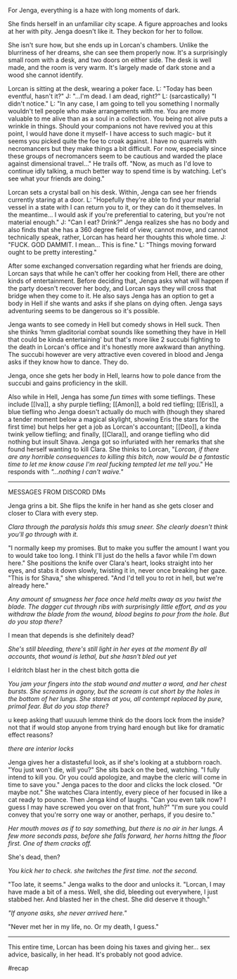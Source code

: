 For Jenga, everything is a haze with long moments of dark.

She finds herself in an unfamiliar city scape. A figure approaches and looks at her with pity. Jenga doesn't like it. They beckon for her to follow.

She isn't sure how, but she ends up in Lorcan's chambers. Unlike the blurriness of her dreams, she can see them properly now. It's a surprisingly small room with a desk, and two doors on either side. The desk is well made, and the room is very warm. It's largely made of dark stone and a wood she cannot identify.

Lorcan is sitting at the desk, wearing a poker face.
L: "Today has been eventful, hasn't it?"
J: "...I'm dead. I am dead, right?"
L: (sarcastically) "I didn't notice."
L: "In any case, I am going to tell you something I normally wouldn't tell people who make arrangements with me. You are more valuable to me alive than as a soul in a collection. You being not alive puts a wrinkle in things. Should your companions not have revived you at this point, I would have done it myself- I have access to such magic- but it seems you picked quite the foe to croak against. I have no quarrels with necromancers but they make things a bit difficult. For now, especially since these groups of necromancers seem to be cautious and warded the place against dimensional travel..." He trails off. "Now, as much as I'd love to continue idly talking, a much better way to spend time is by watching. Let's see what your friends are doing."

Lorcan sets a crystal ball on his desk. Within, Jenga can see her friends currently staring at a door.
L: "Hopefully they're able to find your material vessel in a state with I can return you to it, or they can do it themselves. In the meantime... I would ask if you're preferential to catering, but you're not material enough."
J: "Can I eat? Drink?" 
Jenga realizes she has no body and also finds that she has a 360 degree field of view, cannot move, and cannot technically speak, rather, Lorcan has heard her thoughts this whole time.
J: "FUCK. GOD DAMMIT. I mean... This is fine."
L: "Things moving forward ought to be pretty interesting."

After some exchanged conversation regarding what her friends are doing, Lorcan says that while he can't offer her cooking from Hell, there are other kinds of entertainment.
Before deciding that, Jenga asks what will happen if the party doesn't recover her body, and Lorcan says they will cross that bridge when they come to it. He also says Jenga has an option to get a body in Hell if she wants and asks if she plans on dying often. Jenga says adventuring seems to be dangerous so it's possible. 

Jenga wants to see comedy in Hell but comedy shows in Hell suck. Then she thinks 'hmm gladitorial combat sounds like something they have in Hell that could be kinda entertaining' but that's more like 2 succubi fighting to the death in Lorcan's office and it's honestly more awkward than anything. The succubi however are very attractive even covered in blood and Jenga asks if they know how to dance. They do.

Jenga, once she gets her body in Hell, learns how to pole dance from the succubi and gains proficiency in the skill.

Also while in Hell, Jenga has some *fun times* with some tieflings. These include [[Iva]], a shy purple tiefling; [[Amon]], a bold red tiefling; [[Eris]], a blue tiefling who Jenga doesn't actually do much with (though they shared a tender moment below a magical skylight, showing Eris the stars for the first time) but helps her get a job as Lorcan's accountant; [[Deo]], a kinda twink yellow tiefling; and finally, [[Clara]], and orange tiefling who did nothing but insult Shava. Jenga got so infuriated with her remarks that she found herself wanting to kill Clara. She thinks to Lorcan, "_Lorcan, if there are any horrible consequences to killing this bitch, now would be a fantastic time to let me know cause I'm real fucking tempted let me tell you_."
He responds with _"...nothing I can't waive."_

----------------------
MESSAGES FROM DISCORD DMs

Jenga grins a bit. She flips the knife in her hand as she gets closer and closer to Clara with every step.

_Clara through the paralysis holds this smug sneer. She clearly doesn't think you'll go through with it._

"I normally keep my promises. But to make you suffer the amount I want you to would take too long. I think I'll just do the hells a favor while I'm down here." She positions the knife over Clara's heart, looks straight into her eyes, and stabs it down slowly, twisting it in, never once breaking her gaze. "This is for Shava," she whispered. "And I'd tell you to rot in hell, but we're already here."

_Any amount of smugness her face once held melts away as you twist the blade. The dagger cut through ribs with surprisingly little effort, and as you withdraw the blade from the wound, blood begins to pour from the hole._ 
_But do you stop there?_

I mean that depends is she definitely dead?

_She's still bleeding, there's still light in her eyes at the moment_ 
_By all accounts, that wound is lethal, but she hasn't bled out yet_

I eldritch blast her in the chest
bitch gotta die

 _You jam your fingers into the stab wound and mutter a word, and her chest bursts. She screams in agony, but the scream is cut short by the holes in the bottom of her lungs._ _She stares at you, all contempt replaced by pure, primal fear._
_But do you stop there?_

u keep asking that! uuuuuh lemme think
do the doors lock from the inside?
not that if would stop anyone from trying hard enough but like for dramatic effect reasons?

_there are interior locks_

Jenga gives her a distasteful look, as if she's looking at a stubborn roach. "You just won't die, will you?" She sits back on the bed, watching. "I fully intend to kill you. Or you could apologize, and maybe the cleric will come in time to save you." Jenga paces to the door and clicks the lock closed. "Or maybe not." She watches Clara intently, every piece of her focused in like a cat ready to pounce.
Then Jenga kind of laughs. "Can you even talk now? I guess I may have screwed you over on that front, huh?"
"I'm sure you could convey that you're sorry one way or another, perhaps, if you desire to."

_Her mouth moves as if to say something, but there is no air in her lungs._ 
_A few more seconds pass, before she falls forward, her horns hittng the floor first. One of them cracks off._

She's dead, then?

_You kick her to check. she twitches the first time. not the second._

"Too late, it seems." Jenga walks to the door and unlocks it. "Lorcan, I may have made a bit of a mess. Well, she did, bleeding out everywhere, I just stabbed her. And blasted her in the chest. She did deserve it though."

_"If anyone asks, she never arrived here."_

"Never met her in my life, no. Or my death, I guess."

---------------------

This entire time, Lorcan has been doing his taxes and giving her... sex advice, basically, in her head. It's probably not good advice.

#recap